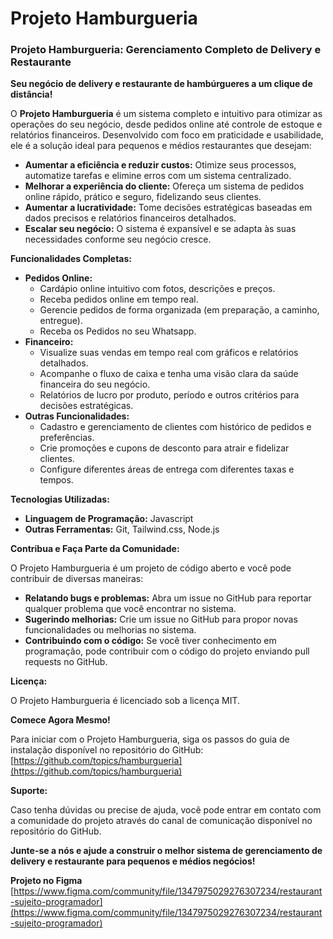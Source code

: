 # Projeto Hamburgueria

###  Projeto Hamburgueria: Gerenciamento Completo de Delivery e Restaurante

**Seu negócio de delivery e restaurante de hambúrgueres a um clique de distância!**

O **Projeto Hamburgueria** é um sistema completo e intuitivo para otimizar as operações do seu negócio, desde pedidos online até controle de estoque e relatórios financeiros. Desenvolvido com foco em praticidade e usabilidade, ele é a solução ideal para pequenos e médios restaurantes que desejam:

-   **Aumentar a eficiência e reduzir custos:**  Otimize seus processos, automatize tarefas e elimine erros com um sistema centralizado.
-   **Melhorar a experiência do cliente:**  Ofereça um sistema de pedidos online rápido, prático e seguro, fidelizando seus clientes.
-   **Aumentar a lucratividade:**  Tome decisões estratégicas baseadas em dados precisos e relatórios financeiros detalhados.
-   **Escalar seu negócio:**  O sistema é expansível e se adapta às suas necessidades conforme seu negócio cresce.

**Funcionalidades Completas:**

-   **Pedidos Online:**
    -   Cardápio online intuitivo com fotos, descrições e preços.
    -   Receba pedidos online em tempo real.
    -   Gerencie pedidos de forma organizada (em preparação, a caminho, entregue).
    -   Receba os Pedidos no seu Whatsapp.
-   **Financeiro:**
    -   Visualize suas vendas em tempo real com gráficos e relatórios detalhados.
    -   Acompanhe o fluxo de caixa e tenha uma visão clara da saúde financeira do seu negócio.
    -   Relatórios de lucro por produto, período e outros critérios para decisões estratégicas.
-   **Outras Funcionalidades:**
    -   Cadastro e gerenciamento de clientes com histórico de pedidos e preferências.
    -   Crie promoções e cupons de desconto para atrair e fidelizar clientes.
    -   Configure diferentes áreas de entrega com diferentes taxas e tempos.

**Tecnologias Utilizadas:**

-   **Linguagem de Programação:**  Javascript
-   **Outras Ferramentas:**  Git, Tailwind.css, Node.js

**Contribua e Faça Parte da Comunidade:**

O Projeto Hamburgueria é um projeto de código aberto e você pode contribuir de diversas maneiras:

-   **Relatando bugs e problemas:**  Abra um issue no GitHub para reportar qualquer problema que você encontrar no sistema.
-   **Sugerindo melhorias:**  Crie um issue no GitHub para propor novas funcionalidades ou melhorias no sistema.
-   **Contribuindo com o código:**  Se você tiver conhecimento em programação, pode contribuir com o código do projeto enviando pull requests no GitHub.

**Licença:**

O Projeto Hamburgueria é licenciado sob a licença MIT.

**Comece Agora Mesmo!**

Para iniciar com o Projeto Hamburgueria, siga os passos do guia de instalação disponível no repositório do GitHub: [https://github.com/topics/hamburgueria](https://github.com/topics/hamburgueria)

**Suporte:**

Caso tenha dúvidas ou precise de ajuda, você pode entrar em contato com a comunidade do projeto através do canal de comunicação disponível no repositório do GitHub.

**Junte-se a nós e ajude a construir o melhor sistema de gerenciamento de delivery e restaurante para pequenos e médios negócios!**

**Projeto no Figma**
[https://www.figma.com/community/file/1347975029276307234/restaurant-sujeito-programador](https://www.figma.com/community/file/1347975029276307234/restaurant-sujeito-programador)

